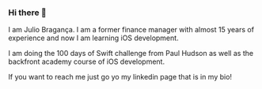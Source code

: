### Hi there 👋

I am Julio Bragança. I am a former finance manager with almost 15 years of experience and now I am learning iOS development.

I am doing the 100 days of Swift challenge from Paul Hudson as well as the backfront academy course of iOS development.

If you want to reach me just go yo my linkedin page that is in my bio!

<!--
**juliobraganca/juliobraganca** is a ✨ _special_ ✨ repository because its `README.md` (this file) appears on your GitHub profile.

Here are some ideas to get you started:

- 🔭 I’m currently working on ...
- 🌱 I’m currently learning ...
- 👯 I’m looking to collaborate on ...
- 🤔 I’m looking for help with ...
- 💬 Ask me about ...
- 📫 How to reach me: ...
- 😄 Pronouns: ...
- ⚡ Fun fact: ...
-->
